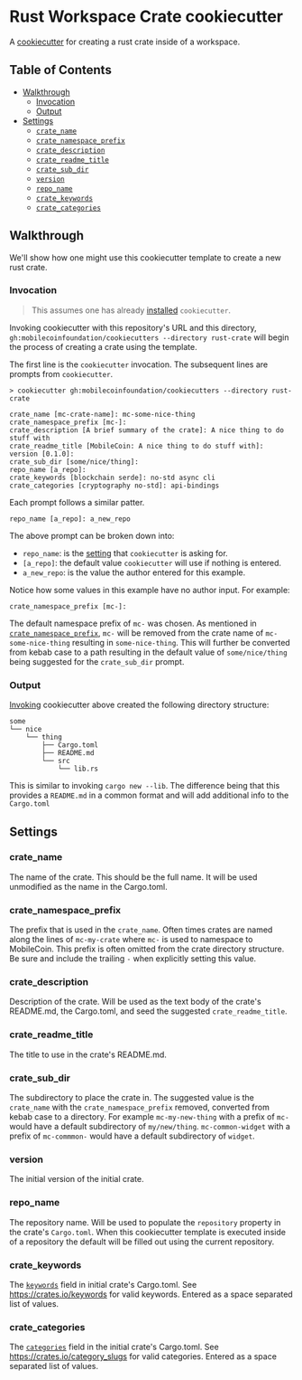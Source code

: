 # Rust Workspace Crate cookiecutter

A [cookiecutter](https://cookiecutter.readthedocs.io/en/latest/) for creating a
rust crate inside of a workspace.

## Table of Contents

- [Walkthrough](#walkthrough)
  - [Invocation](#invocation)
  - [Output](#output)
- [Settings](#settings)
  - [`crate_name`](#crate\_name)
  - [`crate_namespace_prefix`](#crate\_namespace\_prefix)
  - [`crate_description`](#crate\_description)
  - [`crate_readme_title`](#crate\_readme\_title)
  - [`crate_sub_dir`](#crate\_sub\_dir)
  - [`version`](#version)
  - [`repo_name`](#repo\_name)
  - [`crate_keywords`](#crate\_keywords)
  - [`crate_categories`](#crate\_categories)

## Walkthrough

We'll show how one might use this cookiecutter template to create a new rust
crate.

### Invocation

> This assumes one has already [installed](/README.md/#installing-cookiecutter)
> `cookiecutter`.

Invoking cookiecutter with this repository's URL and this directory,
`gh:mobilecoinfoundation/cookiecutters --directory rust-crate` will begin
the process of creating a crate using the template.  

The first line is the `cookiecutter` invocation. The subsequent lines are
prompts from `cookiecutter`.

```console
> cookiecutter gh:mobilecoinfoundation/cookiecutters --directory rust-crate

crate_name [mc-crate-name]: mc-some-nice-thing
crate_namespace_prefix [mc-]: 
crate_description [A brief summary of the crate]: A nice thing to do stuff with
crate_readme_title [MobileCoin: A nice thing to do stuff with]: 
version [0.1.0]: 
crate_sub_dir [some/nice/thing]: 
repo_name [a_repo]: 
crate_keywords [blockchain serde]: no-std async cli
crate_categories [cryptography no-std]: api-bindings
```

Each prompt follows a similar patter.

```console
repo_name [a_repo]: a_new_repo
```

The above prompt can be broken down into:

- `repo_name`: is the [setting](#settings) that `cookiecutter` is asking for.
- `[a_repo]`: the default value `cookiecutter` will use if nothing is
  entered.
- `a_new_repo`: is the value the author entered for this example.

Notice how some values in this example have no author input. For example:

```console
crate_namespace_prefix [mc-]: 
```

The default namespace prefix of `mc-` was chosen. As mentioned in
[`crate_namespace_prefix`](#crate\_namespace\_prefix), `mc-` will be removed from
the crate name of `mc-some-nice-thing` resulting in `some-nice-thing`. This
will further be converted from kebab case to a path resulting in the default
value of `some/nice/thing` being suggested for the `crate_sub_dir` prompt.

### Output

[Invoking](#invocation) cookiecutter above created the following directory
structure:

```console
some
└── nice
    └── thing
        ├── Cargo.toml
        ├── README.md
        └── src
            └── lib.rs
```

This is similar to invoking `cargo new --lib`. The difference being that this
provides a `README.md` in a common format and will add additional info to the
`Cargo.toml`

## Settings

### crate\_name

The name of the crate. This should be the full name. It will be used unmodified
as the name in the Cargo.toml.

### crate\_namespace\_prefix

The prefix that is used in the `crate_name`. Often times crates are named along
the lines of `mc-my-crate` where `mc-` is used to namespace to MobileCoin. This
prefix is often omitted from the crate directory structure. Be sure and
include the trailing `-` when explicitly setting this value.

### crate\_description

Description of the crate. Will be used as the text body of the crate's
README.md, the Cargo.toml, and seed the suggested `crate_readme_title`.

### crate\_readme\_title

The title to use in the crate's README.md.

### crate\_sub\_dir

The subdirectory to place the crate in. The suggested value is
the `crate_name` with the `crate_namespace_prefix` removed, converted from kebab
case to a directory. For example `mc-my-new-thing` with a prefix of `mc-` would
have a default subdirectory of `my/new/thing`. `mc-common-widget` with a prefix
of `mc-commmon-` would have a default subdirectory of `widget`.

### version

The initial version of the initial crate.

### repo\_name

The repository name. Will be used to populate the `repository` property in the
crate's `Cargo.toml`. When this cookiecutter template is executed inside of a
repository the default will be filled out using the current repository.

### crate\_keywords

The
[`keywords`](https://doc.rust-lang.org/cargo/reference/manifest.html#the-keywords-field)
field in initial crate's Cargo.toml. See <https://crates.io/keywords> for valid
keywords. Entered as a space separated list of values.

### crate\_categories

The
[`categories`](https://doc.rust-lang.org/cargo/reference/manifest.html#the-categories-field)
field in the initial crate's Cargo.toml.  See <https://crates.io/category_slugs>
for valid categories. Entered as a space separated list of values.
